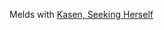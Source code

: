 Melds with [Kasen, Seeking Herself](https://rachel-brighton.github.io/card?set=2HU&num=206&name=Kasen%2C+Seeking+Herself)